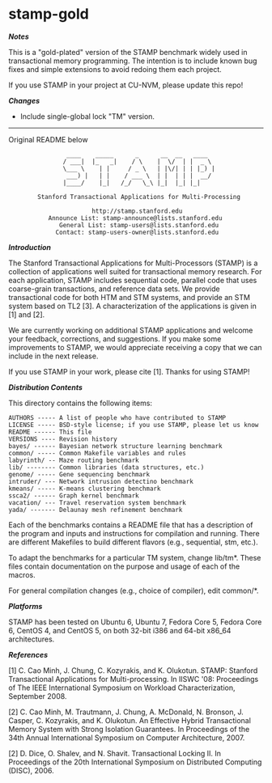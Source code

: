 stamp-gold
=====

___Notes___

This is a "gold-plated" version of the STAMP benchmark
widely used in transactional memory programming.  The intention
is to include known bug fixes and simple extensions to avoid 
redoing them each project.

If you use STAMP in your project at CU-NVM, please update this
repo!

___Changes___
* Include single-global lock "TM" version.



---
Original README below





                    ____    _____      _      __  __   ____
                   / ___|  |_   _|    / \    |  \/  | |  _ \
                   \___ \    | |     / _ \   | |\/| | | |_) |
                    ___) |   | |    / ___ \  | |  | | |  __/
                   |____/    |_|   /_/   \_\ |_|  |_| |_|

            Stanford Transactional Applications for Multi-Processing

                           http://stamp.stanford.edu
               Announce List: stamp-announce@lists.stanford.edu
                  General List: stamp-users@lists.stanford.edu
                 Contact: stamp-users-owner@lists.stanford.edu


___Introduction___

The Stanford Transactional Applications for Multi-Processors (STAMP) is a
collection of applications well suited for transactional memory research. For
each application, STAMP includes sequential code, parallel code that uses
coarse-grain transactions, and reference data sets. We provide transactional
code for both HTM and STM systems, and provide an STM system based on TL2 [3]. A
characterization of the applications is given in [1] and [2].

We are currently working on additional STAMP applications and welcome your
feedback, corrections, and suggestions. If you make some improvements to STAMP,
we would appreciate receiving a copy that we can include in the next release.

If you use STAMP in your work, please cite [1]. Thanks for using STAMP!


___Distribution Contents___

This directory contains the following items:

    AUTHORS ----- A list of people who have contributed to STAMP
    LICENSE ----- BSD-style license; if you use STAMP, please let us know
    README ------ This file
    VERSIONS ---- Revision history
    bayes/ ------ Bayesian network structure learning benchmark  
    common/ ----- Common Makefile variables and rules
    labyrinth/ -- Maze routing benchmark
    lib/ -------- Common libraries (data structures, etc.)
    genome/ ----- Gene sequencing benchmark
    intruder/ --- Network intrusion detectino benchmark
    kmeans/ ----- K-means clustering benchmark
    ssca2/ ------ Graph kernel benchmark
    vacation/ --- Travel reservation system benchmark
    yada/ ------- Delaunay mesh refinement benchmark

Each of the benchmarks contains a README file that has a description of the
program and inputs and instructions for compilation and running. There are
different Makefiles to build different flavors (e.g., sequential, stm, etc.).

To adapt the benchmarks for a particular TM system, change lib/tm*. These files
contain documentation on the purpose and usage of each of the macros.

For general compilation changes (e.g., choice of compiler), edit common/*.


___Platforms___

STAMP has been tested on Ubuntu 6, Ubuntu 7, Fedora Core 5, Fedora Core 6,
CentOS 4, and CentOS 5, on both 32-bit i386 and 64-bit x86_64 architectures.


___References___

[1] C. Cao Minh, J. Chung, C. Kozyrakis, and K. Olukotun. STAMP: Stanford 
    Transactional Applications for Multi-processing. In IISWC '08: Proceedings
    of The IEEE International Symposium on Workload Characterization,
    September 2008. 

[2] C. Cao Minh, M. Trautmann, J. Chung, A. McDonald, N. Bronson, J. Casper,
    C. Kozyrakis, and K. Olukotun. An Effective Hybrid Transactional Memory
    System with Strong Isolation Guarantees. In Proceedings of the 34th Annual
    International Symposium on Computer Architecture, 2007.

[2] D. Dice, O. Shalev, and N. Shavit. Transactional Locking II. In
    Proceedings of the 20th International Symposium on Distributed Computing
    (DISC), 2006.
